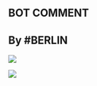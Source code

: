 ## BOT COMMENT

<p align="center">

## By #BERLIN


<a href="https://instagram.com/680068"><img src="https://img.shields.io/badge/INSTAGRAM%20 -red.svg?logo=Instagram"></a>

<a href="https://t.me/rrsvc"><img src="https://img.shields.io/badge/TELEGRAM CHANNEL%20 -red.svg?logo=TELEGRAM"></a>




